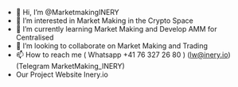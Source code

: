 - 👋 Hi, I’m @MarketmakingINERY
- 👀 I’m interested in Market Making in the Crypto Space 
- 🌱 I’m currently learning Market Making and Develop AMM for Centralised
- 💞️ I’m looking to collaborate on Market Making and Trading 
- 📫 How to reach me ( Whatsapp +41 76 327 26 80 ) (lw@inery.io) (Telegram MarketMaking_INERY)
- Our Project Website Inery.io 
<!---
MarketmakingINERY/MarketmakingINERY is a ✨ special ✨ repository because its `README.md` (this file) appears on your GitHub profile.
You can click the Preview link to take a look at your changes.
--->
